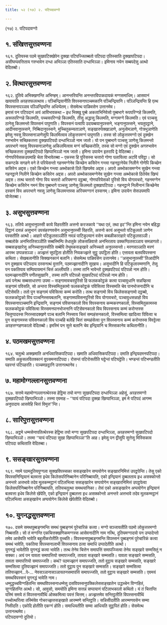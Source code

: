 ```yaml
---
title: ५२ (१७) २. पटिपदावग्गो

---
```

(१७) २. पटिपदावग्गो  


## १. संखित्तसुत्तवण्णना

१६१. दुतियस्स पठमे सुखपटिक्खेपेन दुक्खा पटिपज्जितब्बतो पटिपदा एतिस्साति दुक्खापटिपदा। असीघप्पवत्तिताय गरुभावेन दन्धा अभिञ्ञा एतिस्साति दन्धाभिञ्ञा। इमिनाव नयेन सब्बपदेसु अत्थो वेदितब्बो।  


## २. वित्थारसुत्तवण्णना

१६२. दुतिये अभिक्खणन्ति अभिण्हम्। आनन्तरियन्ति अनन्तरविपाकदायकं मग्गसमाधिम्। आसवानं खयायाति अरहत्तफलत्थाय। पञ्चिन्द्रियानीति विपस्सनापञ्चमकानि पञ्चिन्द्रियानि। पञ्ञिन्द्रियन्ति हि एत्थ विपस्सनापञ्ञाव पञ्ञिन्द्रियन्ति अधिप्पेतम्। सेसमेत्थ पाळिवसेन उत्तानमेव।  
इमासं पन पटिपदानं अयं आविभावकथा – इध भिक्खु पुब्बे अकताभिनिवेसो पुब्बभागे रूपपरिग्गहे किलमति, अरूपपरिग्गहे किलमति, पच्चयपरिग्गहे किलमति, तीसु अद्धासु किलमति, मग्गामग्गे किलमति। एवं पञ्चसु ठानेसु किलमन्तो विपस्सनं पापुणाति। विपस्सनं पत्वापि उदयब्बयानुपस्सने, भङ्गानुपस्सने, भयतुपट्ठाने, आदीनवानुपस्सने, निब्बिदानुपस्सने, मुच्चितुकम्यताञाणे, सङ्खारुपेक्खाञाणे, अनुलोमञाणे, गोत्रभुञाणेति इमेसु नवसु विपस्सनाञाणेसुपि किलमित्वाव लोकुत्तरमग्गं पापुणाति। तस्स सो लोकुत्तरमग्गो एवं दुक्खेन गरुभावेन सच्छिकतत्ता दुक्खपटिपदो दन्धाभिञ्ञो नाम जातो। यो पन पुब्बभागे पञ्चसु ञाणेसु किलमन्तो अपरभागे नवसु विपस्सनाञाणेसु अकिलमित्वाव मग्गं सच्छिकरोति, तस्स सो मग्गो एवं दुक्खेन अगरुभावेन सच्छिकतत्ता दुक्खपटिपदो खिप्पाभिञ्ञो नाम जातो। इमिना उपायेन इतरापि द्वे वेदितब्बा।  
गोणपरियेसकउपमाहि चेता विभावेतब्बा – एकस्स हि पुरिसस्स चत्तारो गोणा पलायित्वा अटविं पविट्ठा। सो सकण्टके सगहने वने ते परियेसन्तो गहनमग्गेनेव किच्छेन कसिरेन गन्त्वा गहनट्ठानेयेव निलीने गोणेपि किच्छेन कसिरेन अद्दस। एको किच्छेन गन्त्वा अब्भोकासे ठिते खिप्पमेव अद्दस। अपरो अब्भोकासमग्गेन सुखेन गन्त्वा गहनट्ठाने निलीने किच्छेन कसिरेन अद्दस। अपरो अब्भोकासमग्गेनेव सुखेन गन्त्वा अब्भोकासे ठितेयेव खिप्पं अद्दस। तत्थ चत्तारो गोणा विय चत्तारो अरियमग्गा दट्ठब्बा, गोणपरियेसको पुरिसो विय योगावचरो, गहनमग्गेन किच्छेन कसिरेन गमनं विय पुब्बभागे पञ्चसु ञाणेसु किलमतो दुक्खापटिपदा। गहनट्ठाने निलीनानं किच्छेनेव दस्सनं विय अपरभागे नवसु ञाणेसु किलमन्तस्स अरियमग्गानं दस्सनम्। इमिना उपायेन सेसउपमापि योजेतब्बा।  


## ३. असुभसुत्तवण्णना

१६३. ततिये असुभानुपस्सी काये विहरतीति अत्तनो करजकाये ‘‘यथा एतं, तथा इद’’न्ति इमिना नयेन बहिद्धा दिट्ठानं दसन्नं असुभानं उपसंहरणवसेन असुभानुपस्सी विहरति, अत्तनो कायं असुभतो पटिकूलतो ञाणेन पस्सतीति अत्थो। आहारे पटिकूलसञ्ञीति नवन्नं पाटिकुल्यानं वसेन कबळीकाराहारे पटिकूलसञ्ञी। सब्बलोके अनभिरतिसञ्ञीति सब्बस्मिम्पि तेधातुके लोकसन्निवासे अनभिरताय उक्कण्ठितसञ्ञाय समन्नागतो। सब्बसङ्खारेसु अनिच्चानुपस्सीति सब्बेपि तेभूमकसङ्खारे अनिच्चतो अनुपस्सन्तो। मरणसञ्ञाति मरणं आरब्भ उप्पन्नसञ्ञा। अज्झत्तं सूपट्ठिता होतीति नियकज्झत्ते सुट्ठु उपट्ठिता होति। एत्तावता बलवविपस्सना कथिता। सेखबलानीति सिक्खनकानं बलानि। सेसमेत्थ पाळिवसेन उत्तानमेव। ‘‘असुभानुपस्सी’’तिआदीनि पन दुक्खाय पटिपदाय दस्सनत्थं वुत्तानि, पठमज्झानादीनि सुखाय। असुभादीनि हि पटिकूलारम्मणानि, तेसु पन पकतियाव सम्पियायमानं चित्तं अल्लीयति। तस्मा तानि भावेन्तो दुक्खपटिपदं पटिपन्नो नाम होति। पठमज्झानादीनि पणीतसुखानि , तस्मा तानि पटिपन्नो सुखपटिपदं पटिपन्नो नाम होति।  
अयं पनेत्थ सब्बसाधारणा उपमा – सङ्गामावचरपुरिसो हि फलककोट्ठकं कत्वा पञ्चावुधानि सन्नय्हित्वा सङ्गामं पविसति, सो अन्तरा विस्समितुकामो फलककोट्ठकं पविसित्वा विस्समति चेव पानभोजनादीनि च पटिसेवति। ततो पुन सङ्गामं पविसित्वा कम्मं करोति। तत्थ सङ्गामो विय किलेससङ्गामो दट्ठब्बो, फलककोट्ठको विय पञ्चनिस्सयबलानि, सङ्गामपविसनपुरिसो विय योगावचरो, पञ्चावुधसन्नाहो विय विपस्सनापञ्चमानि इन्द्रियानि, सङ्गामं पविसनकालो विय विपस्सनाय कम्मकरणकालो, विस्समितुकामस्स फलककोट्ठकं पविसित्वा विस्समनपानभोजनानि पटिसेवनकालो विय विपस्सनाय कम्मं करोन्तस्स चित्तुप्पादस्स निरस्सादक्खणे पञ्च बलानि निस्साय चित्तं सम्पहंसनकालो, विस्समित्वा खादित्वा पिवित्वा च पुन सङ्गामस्स पविसनकालो विय पञ्चहि बलेहि चित्तं सम्पहंसेत्वा पुन विपस्सनाय कम्मं करोन्तस्स विवट्टेत्वा अरहत्तग्गहणकालो वेदितब्बो। इमस्मिं पन सुत्ते बलानि चेव इन्द्रियानि च मिस्सकानेव कथितानीति।  


## ४. पठमखमसुत्तवण्णना

१६४. चतुत्थे अक्खमाति अनधिवासिकपटिपदा। खमाति अधिवासिकपटिपदा। दमाति इन्द्रियदमनपटिपदा। समाति अकुसलवितक्कानं वूपसमनपटिपदा। रोसन्तं पटिरोसतीति घट्टेन्तं पटिघट्टेति। भण्डन्तं पटिभण्डतीति पहरन्तं पटिपहरति। पञ्चमछट्ठानि उत्तानत्थानेव।  


## ७. महामोग्गल्लानसुत्तवण्णना

१६७. सत्तमे महामोग्गल्लानत्थेरस्स हेट्ठिमा तयो मग्गा सुखपटिपदा दन्धाभिञ्ञा अहेसुं, अरहत्तमग्गो दुक्खपटिपदो खिप्पाभिञ्ञो। तस्मा एवमाह – ‘‘यायं पटिपदा दुक्खा खिप्पाभिञ्ञा, इमं मे पटिपदं आगम्म अनुपादाय आसवेहि चित्तं विमुत्त’’न्ति।  


## ८. सारिपुत्तसुत्तवण्णना

१६८. अट्ठमे धम्मसेनापतित्थेरस्स हेट्ठिमा तयो मग्गा सुखपटिपदा दन्धाभिञ्ञा, अरहत्तमग्गो सुखपटिपदो खिप्पाभिञ्ञो। तस्मा ‘‘यायं पटिपदा सुखा खिप्पाभिञ्ञा’’ति आह। इमेसु पन द्वीसुपि सुत्तेसु मिस्सिकाव पटिपदा कथिताति वेदितब्बा।  


## ९. ससङ्खारसुत्तवण्णना

१६९. नवमे पठमदुतियपुग्गला सुक्खविपस्सका ससङ्खारेन सप्पयोगेन सङ्खारनिमित्तं उपट्ठपेन्ति। तेसु एको विपस्सनिन्द्रियानं बलवत्ता इधेव किलेसपरिनिब्बानेन परिनिब्बायति, एको इन्द्रियानं दुब्बलताय इध असक्कोन्तो अनन्तरे अत्तभावे तदेव मूलकम्मट्ठानं पटिलभित्वा ससङ्खारेन सप्पयोगेन सङ्खारनिमित्तं उपट्ठपेत्वा किलेसपरिनिब्बानेन परिनिब्बायति, ततियचतुत्था समथयानिका। तेसं एको असङ्खारेन अप्पयोगेन इन्द्रियानं बलवत्ता इधेव किलेसे खेपेति, एको इन्द्रियानं दुब्बलत्ता इध असक्कोन्तो अनन्तरे अत्तभावे तदेव मूलकम्मट्ठानं पटिलभित्वा असङ्खारेन अप्पयोगेन किलेसे खेपेतीति वेदितब्बो।  


## १०. युगनद्धसुत्तवण्णना

१७०. दसमे समथपुब्बङ्गमन्ति समथं पुब्बङ्गमं पुरेचारिकं कत्वा। मग्गो सञ्जायतीति पठमो लोकुत्तरमग्गो निब्बत्तति। सो तं मग्गन्ति एकचित्तक्खणिकमग्गस्स आसेवनादीनि नाम नत्थि, दुतियमग्गादयो पन उप्पादेन्तो तमेव आसेवति भावेति बहुलीकरोतीति वुच्चति। विपस्सनापुब्बङ्गमन्ति विपस्सनं पुब्बङ्गमं पुरेचारिकं कत्वा समथं भावेति, पकतिया विपस्सनालाभी विपस्सनाय ठत्वा समाधिं उप्पादेतीति अत्थो।  
युगनद्धं भावेतीति युगनद्धं कत्वा भावेति। तत्थ तेनेव चित्तेन समापत्तिं समापज्जित्वा तेनेव सङ्खारे सम्मसितुं न सक्का। अयं पन यावता समापत्तियो समापज्जति, तावता सङ्खारे सम्मसति। यावता सङ्खारे सम्मसति, तावता समापत्तियो समापज्जति। कथं? पठमज्झानं समापज्जति, ततो वुट्ठाय सङ्खारे सम्मसति, सङ्खारे सम्मसित्वा दुतियज्झानं समापज्जति। ततो वुट्ठाय पुन सङ्खारे सम्मसति। सङ्खारे सम्मसित्वा ततियज्झानं…पे॰… नेवसञ्ञानासञ्ञायतनसमापत्तिं समापज्जति, ततो वुट्ठाय सङ्खारे सम्मसति। एवमयं समथविपस्सनं युगनद्धं भावेति नाम।  
धम्मुद्धच्चविग्गहितन्ति समथविपस्सनाधम्मेसु दसविपस्सनुपक्किलेससङ्खातेन उद्धच्चेन विग्गहितं, सुग्गहितन्ति अत्थो। सो, आवुसो, समयोति इमिना सत्तन्नं सप्पायानं पटिलाभकालो कथितो। यं तं चित्तन्ति यस्मिं समये तं विपस्सनावीथिं ओक्कमित्वा पवत्तं चित्तम्। अज्झत्तमेव सन्तिट्ठतीति विपस्सनावीथिं पच्चोत्थरित्वा तस्मिंयेव गोचरज्झत्तसङ्खाते आरम्मणे सन्तिट्ठति। सन्निसीदतीति आरम्मणवसेन सम्मा निसीदति। एकोदि होतीति एकग्गं होति। समाधियतीति सम्मा आधियति सुट्ठपितं होति। सेसमेत्थ उत्तानत्थमेव।  
पटिपदावग्गो दुतियो।  